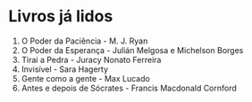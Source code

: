 # Livros já lidos
1. O Poder da Paciência - M. J. Ryan
2. O Poder da Esperança - Julián Melgosa e Michelson Borges
3. Tirai a Pedra - Juracy Nonato Ferreira
4. Invisível - Sara Hagerty
5. Gente como a gente - Max Lucado
6. Antes e depois de Sócrates - Francis Macdonald Cornford
